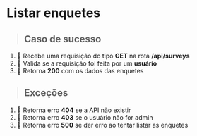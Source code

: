 # Listar enquetes

> ## Caso de sucesso

1. 🔴 Recebe uma requisição do tipo **GET** na rota **/api/surveys**
2. 🔴 Valida se a requisição foi feita por um **usuário**
3. 🔴 Retorna **200** com os dados das enquetes

> ## Exceções

1. 🔴 Retorna erro **404** se a API não existir
2. 🔴 Retorna erro **403** se o usuário não for admin
3. 🔴 Retorna erro **500** se der erro ao tentar listar as enquetes

